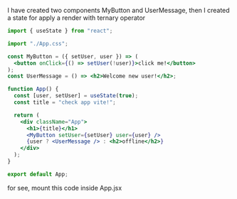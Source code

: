 I have created two components MyButton and UserMessage, then I created a state for
apply a render with ternary operator

```jsx
import { useState } from "react";

import "./App.css";

const MyButton = ({ setUser, user }) => (
  <button onClick={() => setUser(!user)}>click me!</button>
);
const UserMessage = () => <h2>Welcome new user!</h2>;

function App() {
  const [user, setUser] = useState(true);
  const title = "check app vite!";

  return (
    <div className="App">
      <h1>{title}</h1>
      <MyButton setUser={setUser} user={user} />
      {user ? <UserMessage /> : <h2>offline</h2>}
    </div>
  );
}

export default App;
```

for see, mount this code inside App.jsx
